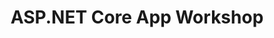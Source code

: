 ﻿---
type: workshop
id: aspnet-core-app-workshop
title: ASP.NET Core App Workshop
img: https://img.shields.io/github/last-commit/dotnet-presentations/aspnetcore-app-workshop.svg?style=flat
link: https://github.com/dotnet-presentations/aspnetcore-app-workshop
content: In this workshop, you’ll learn by building a full-featured ASP.NET Core application from scratch. We’ll start from File/ New and build up to an API back-end application, a web front-end application, and a common library for shared data transfer objects using .NET Standard.
---